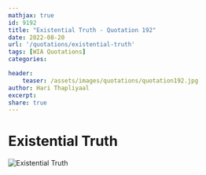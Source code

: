 ```yaml
---
mathjax: true
id: 9192
title: "Existential Truth - Quotation 192"
date: 2022-08-20
url: '/quotations/existential-truth'
tags: [WIA Quotations] 
categories: 

header:
    teaser: /assets/images/quotations/quotation192.jpg
author: Hari Thapliyaal 
excerpt:
share: true 
---
```


# Existential Truth

![Existential Truth](/assets/images/quotations/quotation192.jpg)
